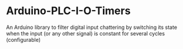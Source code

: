 # Arduino-PLC-I-O-Timers
An Arduino library to filter digital input chattering by switching its state when the input (or any other signal) is constant for several cycles (configurable)
